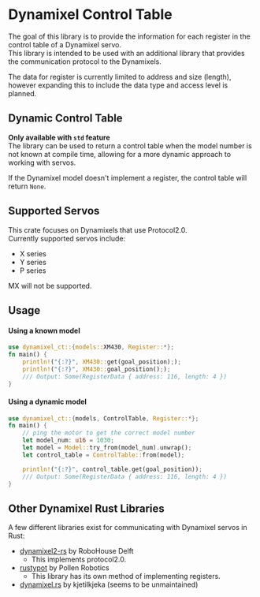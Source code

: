 # Dynamixel Control Table

The goal of this library is to provide the information for each register in the control table of a Dynamixel servo.  
This library is intended to be used with an additional library that provides the communication protocol to the Dynamixels.

The data for register is currently limited to address and size (length), however expanding this to include the data type and access level is planned.

## Dynamic Control Table
**Only available with `std` feature**  
The library can be used to return a control table when the model number is not known at compile time,
allowing for a more dynamic approach to working with servos.

If the Dynamixel model doesn't implement a register, the control table will return `None`.

## Supported Servos
This crate focuses on Dynamixels that use Protocol2.0.  
Currently supported servos include:
 - X series
 - Y series
 - P series

MX will not be supported.

## Usage

#### Using a known model
```rust
use dynamixel_ct::{models::XM430, Register::*};
fn main() {
    println!("{:?}", XM430::get(goal_position););
    println!("{:?}", XM430::goal_position(););
    /// Output: Some(RegisterData { address: 116, length: 4 })
}
```

#### Using a dynamic model
```rust
use dynamixel_ct::{models, ControlTable, Register::*};
fn main() {
    // ping the motor to get the correct model number
    let model_num: u16 = 1030;
    let model = Model::try_from(model_num).unwrap();
    let control_table = ControlTable::from(model);

    println!("{:?}", control_table.get(goal_position));
    /// Output: Some(RegisterData { address: 116, length: 4 })
}
```


## Other Dynamixel Rust Libraries
A few different libraries exist for communicating with Dynamixel servos in Rust:
- [dynamixel2-rs](https://github.com/robohouse-delft/dynamixel2-rs) by RoboHouse Delft
  - This implements protocol2.0.
- [rustypot](https://github.com/pollen-robotics/rustypot) by Pollen Robotics
  - This library has its own method of implementing registers.
- [dynamixel.rs](https://github.com/kjetilkjeka/dynamixel.rs) by kjetilkjeka (seems to be unmaintained)